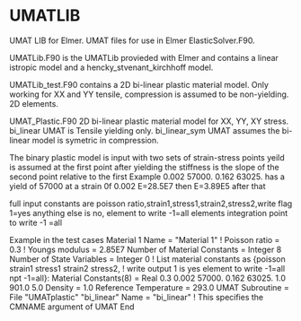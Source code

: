 # UMATLIB
UMAT LIB for Elmer. 
UMAT files for use in Elmer ElasticSolver.F90.

  UMATLib.F90 is the UMATLib provieded with Elmer and contains a linear istropic model
  and a hencky_stvenant_kirchhoff model.
  
  UMATLib_test.F90 contains a 2D bi-linear plastic material model. Only working for XX and YY tensile, compression is assumed to be non-yielding. 2D elements.
 
UMAT_Plastic.F90 2D bi-linear plastic material model for XX, YY, XY stress. bi_linear UMAT is Tensile yielding only. bi_linear_sym UMAT assumes the bi-linear model is symetric in compression.

The binary plastic model is input with two sets of strain-stress points yeild is assumed at the first point
after yielding the stiffness is the slope of the second point relative to the first
Example
0.002 57000. 0.162 63025.
has a yield of 57000 at a strain 0f 0.002 E=28.5E7 then E=3.89E5 after that

full input constants are poisson ratio,strain1,stress1,strain2,stress2,write flag
1=yes anything else is no, element to write -1=all elements
integration point to write -1 =all

Example in the test cases
Material 1
 Name = "Material 1"
 !  Poisson ratio = 0.3
 !  Youngs modulus = 2.85E7
 Number of Material Constants = Integer 8
 Number of State Variables = Integer 0
 ! List material constants as {poisson strain1 stress1 strain2 stress2,
 !  write output 1 is yes element to write -1=all npt -1=all}:
 Material Constants(8) = Real 0.3 0.002 57000. 0.162 63025. 1.0 901.0 5.0
 Density = 1.0
 Reference Temperature = 293.0
 UMAT Subroutine = File "UMATplastic" "bi_linear"
 Name = "bi_linear"  ! This specifies the CMNAME argument of UMAT
 End
